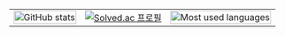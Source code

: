 <div align="center">

  <br><br>

  <!-- GitHub 사용 언어, Solved.ac 배지, GitHub 통계를 한 줄 정렬 -->
  <table>
    <tr>
      <td>
        <img src="https://github-readme-stats.vercel.app/api?username=swjoon&show_icons=true&theme=radical" alt="GitHub stats" width="100%"/>
      </td>
      <td>
        <a href="https://solved.ac/jetkid">
          <img src="http://mazassumnida.wtf/api/v2/generate_badge?boj=jetkid" alt="Solved.ac 프로필" />
        </a>
      </td>
      <td>
        <img src="https://github-readme-stats.vercel.app/api/top-langs/?username=swjoon&layout=compact&langs_count=6" alt="Most used languages" width="100%"/>
      </td>
    </tr>
  </table>

</div>


<!--
**swjoon/swjoon** is a ✨ _special_ ✨ repository because its `README.md` (this file) appears on your GitHub profile.

Here are some ideas to get you started:

- 🔭 I’m currently working on ...
- 🌱 I’m currently learning ...
- 👯 I’m looking to collaborate on ...
- 🤔 I’m looking for help with ...
- 💬 Ask me about ...
- 📫 How to reach me: ...
- 😄 Pronouns: ...
- ⚡ Fun fact: ...
-->
